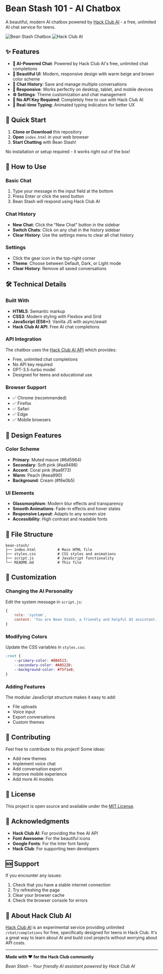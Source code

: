 # Bean Stash 101 - AI Chatbox

A beautiful, modern AI chatbox powered by [Hack Club AI](https://github.com/hackclub/ai) - a free, unlimited AI chat service for teens.

![Bean Stash Chatbox](https://img.shields.io/badge/Status-Ready-brightgreen)
![Hack Club AI](https://img.shields.io/badge/Powered%20by-Hack%20Club%20AI-blue)

## ✨ Features

- **🤖 AI-Powered Chat**: Powered by Hack Club AI's free, unlimited chat completions
- **🎨 Beautiful UI**: Modern, responsive design with warm beige and brown color scheme
- **💬 Chat History**: Save and manage multiple conversations
- **📱 Responsive**: Works perfectly on desktop, tablet, and mobile devices
- **⚙️ Settings**: Theme customization and chat management
- **🎯 No API Key Required**: Completely free to use with Hack Club AI
- **🚀 Real-time Typing**: Animated typing indicators for better UX

## 🚀 Quick Start

1. **Clone or Download** this repository
2. **Open** `index.html` in your web browser
3. **Start Chatting** with Bean Stash!

No installation or setup required - it works right out of the box!

## 🎯 How to Use

### Basic Chat
1. Type your message in the input field at the bottom
2. Press Enter or click the send button
3. Bean Stash will respond using Hack Club AI

### Chat History
- **New Chat**: Click the "New Chat" button in the sidebar
- **Switch Chats**: Click on any chat in the history sidebar
- **Clear History**: Use the settings menu to clear all chat history

### Settings
- Click the gear icon in the top-right corner
- **Theme**: Choose between Default, Dark, or Light mode
- **Clear History**: Remove all saved conversations

## 🛠️ Technical Details

### Built With
- **HTML5**: Semantic markup
- **CSS3**: Modern styling with Flexbox and Grid
- **JavaScript (ES6+)**: Vanilla JS with async/await
- **Hack Club AI API**: Free AI chat completions

### API Integration
The chatbox uses the [Hack Club AI API](https://ai.hackclub.com/chat/completions) which provides:
- Free, unlimited chat completions
- No API key required
- GPT-3.5-turbo model
- Designed for teens and educational use

### Browser Support
- ✅ Chrome (recommended)
- ✅ Firefox
- ✅ Safari
- ✅ Edge
- ✅ Mobile browsers

## 🎨 Design Features

### Color Scheme
- **Primary**: Muted mauve (#6d5964)
- **Secondary**: Soft pink (#aa9496)
- **Accent**: Coral pink (#aa6f73)
- **Warm**: Peach (#eea990)
- **Background**: Cream (#f6e0b5)

### UI Elements
- **Glassmorphism**: Modern blur effects and transparency
- **Smooth Animations**: Fade-in effects and hover states
- **Responsive Layout**: Adapts to any screen size
- **Accessibility**: High contrast and readable fonts

## 📁 File Structure

```
bean-stash/
├── index.html          # Main HTML file
├── styles.css          # CSS styles and animations
├── script.js           # JavaScript functionality
└── README.md           # This file
```

## 🔧 Customization

### Changing the AI Personality
Edit the system message in `script.js`:

```javascript
{
    role: 'system',
    content: 'You are Bean Stash, a friendly and helpful AI assistant...'
}
```

### Modifying Colors
Update the CSS variables in `styles.css`:

```css
:root {
    --primary-color: #8B4513;
    --secondary-color: #A0522D;
    --background-color: #f5f1e8;
}
```

### Adding Features
The modular JavaScript structure makes it easy to add:
- File uploads
- Voice input
- Export conversations
- Custom themes

## 🤝 Contributing

Feel free to contribute to this project! Some ideas:
- Add new themes
- Implement voice chat
- Add conversation export
- Improve mobile experience
- Add more AI models

## 📄 License

This project is open source and available under the [MIT License](LICENSE).

## 🙏 Acknowledgments

- **Hack Club AI**: For providing the free AI API
- **Font Awesome**: For the beautiful icons
- **Google Fonts**: For the Inter font family
- **Hack Club**: For supporting teen developers

## 🆘 Support

If you encounter any issues:
1. Check that you have a stable internet connection
2. Try refreshing the page
3. Clear your browser cache
4. Check the browser console for errors

## 🌟 About Hack Club AI

[Hack Club AI](https://github.com/hackclub/ai) is an experimental service providing unlimited `/chat/completions` for free, specifically designed for teens in Hack Club. It's a great way to learn about AI and build cool projects without worrying about API costs.

---

**Made with ❤️ for the Hack Club community**

*Bean Stash - Your friendly AI assistant powered by Hack Club AI* 